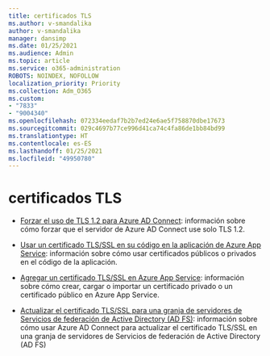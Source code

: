 ```yaml
---
title: certificados TLS
ms.author: v-smandalika
author: v-smandalika
manager: dansimp
ms.date: 01/25/2021
ms.audience: Admin
ms.topic: article
ms.service: o365-administration
ROBOTS: NOINDEX, NOFOLLOW
localization_priority: Priority
ms.collection: Adm_O365
ms.custom:
- "7833"
- "9004340"
ms.openlocfilehash: 072334eedaf7b2b7ed24e6ae5f758870dbe17673
ms.sourcegitcommit: 029c4697b77ce996d41ca74c4fa86de1bb84bd99
ms.translationtype: HT
ms.contentlocale: es-ES
ms.lasthandoff: 01/25/2021
ms.locfileid: "49950780"
---
```

# <a name="tls-certificates"></a>certificados TLS

- [Forzar el uso de TLS 1.2 para Azure AD Connect](https://docs.microsoft.com/azure/active-directory/hybrid/reference-connect-tls-enforcement): información sobre cómo forzar que el servidor de Azure AD Connect use solo TLS 1.2.

- [Usar un certificado TLS/SSL en su código en la aplicación de Azure App Service](https://docs.microsoft.com/azure/app-service/configure-ssl-certificate-in-code): información sobre cómo usar certificados públicos o privados en el código de la aplicación.

- [Agregar un certificado TLS/SSL en Azure App Service](https://docs.microsoft.com/azure/app-service/configure-ssl-certificate): información sobre cómo crear, cargar o importar un certificado privado o un certificado público en Azure App Service.

- [Actualizar el certificado TLS/SSL para una granja de servidores de Servicios de federación de Active Directory (AD FS)](https://docs.microsoft.com/azure/active-directory/hybrid/how-to-connect-fed-ssl-update): información sobre cómo usar Azure AD Connect para actualizar el certificado TLS/SSL en una granja de servidores de Servicios de federación de Active Directory (AD FS)

